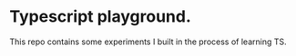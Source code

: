 # Typescript playground.

This repo contains some experiments I built in the process of learning TS.
